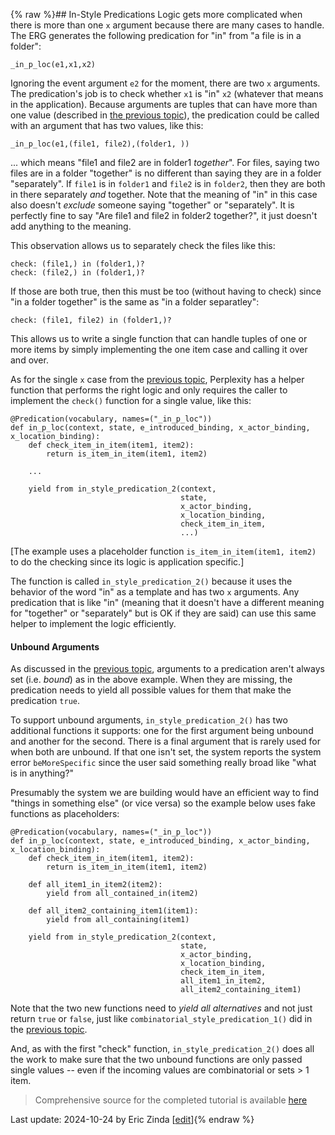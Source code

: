 {% raw %}## In-Style Predications
Logic gets more complicated when there is more than one `x` argument because there are many cases to handle. The ERG generates the following predication for "in" from "a file is in a folder":

```
_in_p_loc(e1,x1,x2)
```

Ignoring the event argument `e2` for the moment, there are two `x` arguments. The predication's job is to check whether `x1` is "in" `x2` (whatever that means in the application). Because arguments are tuples that can have more than one value (described in [the previous topic](https://blog.inductorsoftware.com/Perplexity/home/pxhowto/pxHowTo020ImplementAPredication)), the predication could be called with an argument that has two values, like this:

```
_in_p_loc(e1,(file1, file2),(folder1, ))
```

... which means "file1 and file2 are in folder1 *together*". For files, saying two files are in a folder "together" is no different than saying they are in a folder "separately". If `file1` is in `folder1` and `file2` is in `folder2`, then they are both in there separately *and* together. Note that the meaning of "in" in this case also doesn't *exclude* someone saying "together" or "separately". It is perfectly fine to say "Are file1 and file2 in folder2 together?", it just doesn't add anything to the meaning.

This observation allows us to separately check the files like this:

```
check: (file1,) in (folder1,)?
check: (file2,) in (folder1,)?
```

If those are both true, then this must be too (without having to check) since "in a folder together" is the same as "in a folder separatley":

```
check: (file1, file2) in (folder1,)?
```

This allows us to write a single function that can handle tuples of one or more items by simply implementing the one item case and calling it over and over.

As for the single `x` case from the [previous topic](https://blog.inductorsoftware.com/Perplexity/home/pxhowto/pxHowTo020ImplementAPredication), Perplexity has a helper function that performs the right logic and only requires the caller to implement the `check()` function for a single value, like this:

```
@Predication(vocabulary, names=("_in_p_loc"))
def in_p_loc(context, state, e_introduced_binding, x_actor_binding, x_location_binding):
    def check_item_in_item(item1, item2):
        return is_item_in_item(item1, item2)
    
    ...
                                          
    yield from in_style_predication_2(context,
                                      state, 
                                      x_actor_binding, 
                                      x_location_binding, 
                                      check_item_in_item, 
                                      ...)
```

[The example uses a placeholder function `is_item_in_item(item1, item2)` to do the checking since its logic is application specific.]

The function is called `in_style_predication_2()` because it uses the behavior of the word "in" as a template and has two `x` arguments.  Any predication that is like "in" (meaning that it doesn't have a different meaning for "together" or "separately" but is OK if they are said) can use this same helper to implement the logic efficiently.

#### Unbound Arguments
As discussed in the [previous topic](https://blog.inductorsoftware.com/Perplexity/home/pxhowto/pxHowTo020ImplementAPredication), arguments to a predication aren't always set (i.e. *bound*) as in the above example. When they are missing, the predication needs to yield all possible values for them that make the predication `true`.  

To support unbound arguments, `in_style_predication_2()` has two additional functions it supports: one for the first argument being unbound and another for the second. There is a final argument that is rarely used for when both are unbound. If that one isn't set, the system reports the system error `beMoreSpecific` since the user said something really broad like "what is in anything?"

Presumably the system we are building would have an efficient way to find "things in something else" (or vice versa) so the example below uses fake functions as placeholders:

```
@Predication(vocabulary, names=("_in_p_loc"))
def in_p_loc(context, state, e_introduced_binding, x_actor_binding, x_location_binding):
    def check_item_in_item(item1, item2):
        return is_item_in_item(item1, item2)
    
    def all_item1_in_item2(item2):
        yield from all_contained_in(item2)

    def all_item2_containing_item1(item1):
        yield from all_containing(item1)

    yield from in_style_predication_2(context, 
                                      state, 
                                      x_actor_binding, 
                                      x_location_binding, 
                                      check_item_in_item, 
                                      all_item1_in_item2, 
                                      all_item2_containing_item1)
```

Note that the two new functions need to *yield all alternatives* and not just return `true` or `false`, just like `combinatorial_style_predication_1()` did in the [previous topic](https://blog.inductorsoftware.com/Perplexity/home/pxhowto/pxHowTo020ImplementAPredication).

And, as with the first "check" function, `in_style_predication_2()` does all the work to make sure that the two unbound functions are only passed single values -- even if the incoming values are combinatorial or sets > 1 item.  

> Comprehensive source for the completed tutorial is available [here](https://github.com/EricZinda/Perplexity/tree/main/samples/hello_world)

Last update: 2024-10-24 by Eric Zinda [[edit](https://github.com/EricZinda/Perplexity/edit/main/docs/pxHowTo/pxHowTo030InStylePredications.md)]{% endraw %}